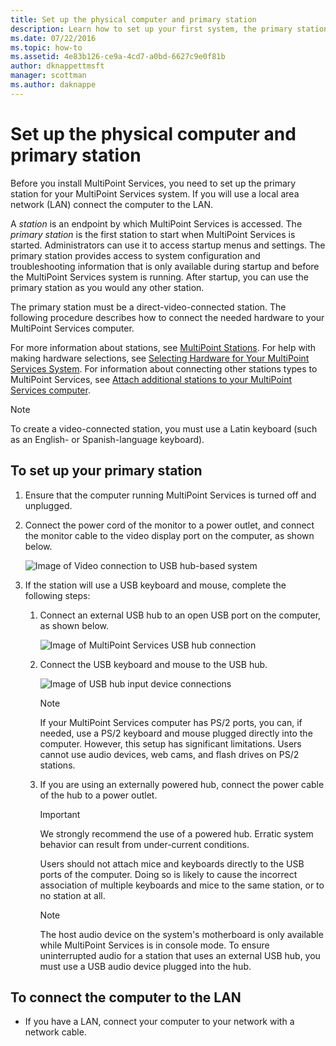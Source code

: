 ```yaml
---
title: Set up the physical computer and primary station
description: Learn how to set up your first system, the primary station, in MultiPoint Services
ms.date: 07/22/2016
ms.topic: how-to
ms.assetid: 4e83b126-ce9a-4cd7-a0bd-6627c9e0f81b
author: dknappettmsft
manager: scottman
ms.author: daknappe
---
```

# Set up the physical computer and primary station
Before you install MultiPoint Services, you need to set up the primary station for your MultiPoint Services system. If you will use a local area network (LAN) connect the computer to the LAN.

A *station* is an endpoint by which MultiPoint Services is accessed. The *primary station* is the first station to start when MultiPoint Services is started. Administrators can use it to access startup menus and settings. The primary station provides access to system configuration and troubleshooting information that is only available during startup and before the MultiPoint Services system is running. After startup, you can use the primary station as you would any other station.

The primary station must be a direct-video-connected station. The following procedure describes how to connect the needed hardware to your MultiPoint Services computer.

For more information about stations, see [MultiPoint Stations](multipoint-services-stations.md). For help with making hardware selections, see [Selecting Hardware for Your MultiPoint Services System](./select-hardware-mps.md). For information about connecting other stations types to MultiPoint Services, see [Attach additional stations to your MultiPoint Services computer](./multipoint-attach-additional-stations.md).

> [!NOTE]
> To create a video-connected station, you must use a Latin keyboard (such as an English- or Spanish-language keyboard).

## To set up your primary station

1.  Ensure that the computer running MultiPoint Services is turned off and unplugged.

2.  Connect the power cord of the monitor to a power outlet, and connect the monitor cable to the video display port on the computer, as shown below.

    ![Image of Video connection to USB hub-based system](./media/WMSVideoConnection.gif)

3.  If the station will use a USB keyboard and mouse, complete the following steps:

    1.  Connect an external USB hub to an open USB port on the computer, as shown below.

        ![Image of MultiPoint Services USB hub connection](./media/WMSUSBHubConnection.gif)

    2.  Connect the USB keyboard and mouse to the USB hub.

        ![Image of USB hub input device connections](./media/WMSUSBDeviceConnection.gif)

        > [!NOTE]
        > If your MultiPoint Services computer has PS/2 ports, you can, if needed, use a PS/2 keyboard and mouse plugged directly into the computer. However, this setup has significant limitations. Users cannot use audio devices, web cams, and flash drives on PS/2 stations.

    3.  If you are using an externally powered hub, connect the power cable of the hub to a power outlet.

        > [!IMPORTANT]
        > We strongly recommend the use of a powered hub. Erratic system behavior can result from under-current conditions.
        >
        > Users should not attach mice and keyboards directly to the USB ports of the computer. Doing so is likely to cause the incorrect association of multiple keyboards and mice to the same station, or to no station at all.

        > [!NOTE]
        > The host audio device on the system's motherboard is only available while MultiPoint Services is in console mode. To ensure uninterrupted audio for a station that uses an external USB hub, you must use a USB audio device plugged into the hub.

## To connect the computer to the LAN

-   If you have a LAN, connect your computer to your network with a network cable.
